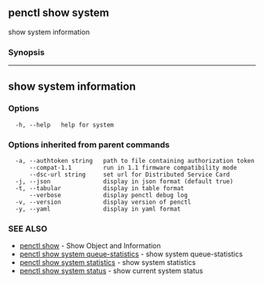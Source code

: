 ## penctl show system

show system information

### Synopsis



------------------------------------
 show system information 
------------------------------------


### Options

```
  -h, --help   help for system
```

### Options inherited from parent commands

```
  -a, --authtoken string   path to file containing authorization token
      --compat-1.1         run in 1.1 firmware compatibility mode
      --dsc-url string     set url for Distributed Service Card
  -j, --json               display in json format (default true)
  -t, --tabular            display in table format
      --verbose            display penctl debug log
  -v, --version            display version of penctl
  -y, --yaml               display in yaml format
```

### SEE ALSO
* [penctl show](penctl_show.md)	 - Show Object and Information
* [penctl show system queue-statistics](penctl_show_system_queue-statistics.md)	 - show system queue-statistics
* [penctl show system statistics](penctl_show_system_statistics.md)	 - show system statistics
* [penctl show system status](penctl_show_system_status.md)	 - show current system status

